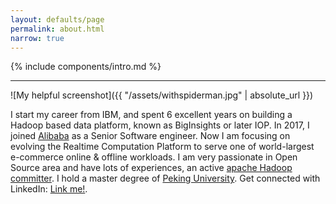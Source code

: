 ```yaml
---
layout: defaults/page
permalink: about.html
narrow: true
---
```


{% include components/intro.md %}

<hr />

![My helpful screenshot]({{ "/assets/withspiderman.jpg" | absolute_url }})

I start my career from IBM, and spent 6 excellent years on building a Hadoop based
data platform, known as BigInsights or later IOP. In 2017, I joined [Alibaba](https://www.alibaba.com/)
as a Senior Software engineer. Now I am focusing on evolving the Realtime Computation Platform to serve one of
world-largest e-commerce online & offline workloads. I am very passionate in
Open Source area and have lots of experiences, an active [apache Hadoop committer](http://people.apache.org/phonebook.html?uid=wwei). I hold a master degree of [Peking University](http://english.pku.edu.cn/). Get connected with LinkedIn: [Link me!](https://www.linkedin.com/in/yangwwei/).
